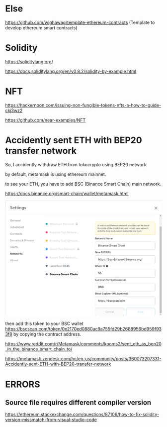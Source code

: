 # Else 
https://github.com/wighawag/template-ethereum-contracts (Template to develop ethereum smart contracts)


# Solidity
https://soliditylang.org/

https://docs.soliditylang.org/en/v0.8.2/solidity-by-example.html

# NFT
https://hackernoon.com/issuing-non-fungible-tokens-nfts-a-how-to-guide-ckj3wz2

https://github.com/near-examples/NFT

# Accidently sent ETH with BEP20 transfer network

So, I accidently withdraw ETH from tokocrypto using BEP20 network.

by default, metamask is using ethereum mainnet.

to see your ETH, you have to add BSC (Binance Smart Chain) main network.

https://docs.binance.org/smart-chain/wallet/metamask.html


![BSC](./images/Screenshot_2021-03-07_17-06-12.png)

then add this token to your BSC wallet https://bscscan.com/token/0x2170ed0880ac9a755fd29b2688956bd959f933f8 by copying the contract address.

https://www.reddit.com/r/Metamask/comments/kooms2/sent_eth_as_bep20_in_the_binance_smart_chain_to/

https://metamask.zendesk.com/hc/en-us/community/posts/360073207331-Accidently-sent-ETH-with-BEP20-transfer-network

# ERRORS

## Source file requires different compiler version

https://ethereum.stackexchange.com/questions/87106/how-to-fix-solidity-version-missmatch-from-visual-studio-code
